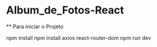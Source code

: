 # Album_de_Fotos-React

** Para iniciar o Projeto

npm install
npm install axios react-router-dom
npm run dev
